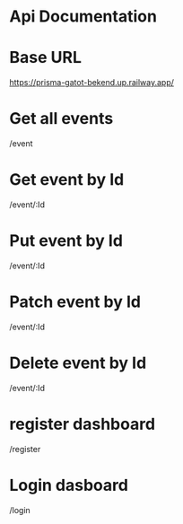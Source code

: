 # Api Documentation

# Base URL
https://prisma-gatot-bekend.up.railway.app/

# Get all events
/event

# Get event by Id
/event/:Id

# Put event by Id
/event/:Id

# Patch event by Id 
/event/:Id

# Delete event by Id
/event/:Id

# register dashboard
/register

# Login dasboard 
/login
